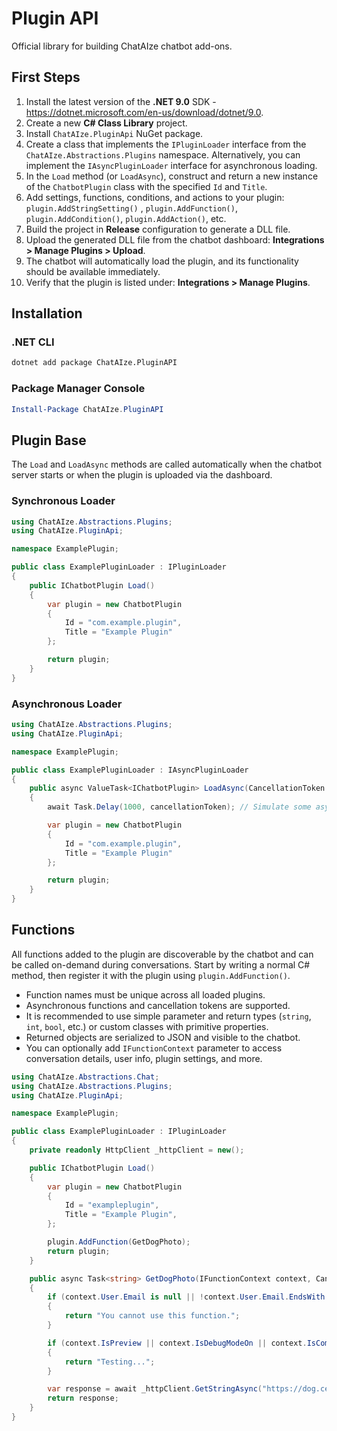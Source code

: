 # Plugin API
Official library for building ChatAIze chatbot add-ons.

## First Steps
1. Install the latest version of the **.NET 9.0** SDK - https://dotnet.microsoft.com/en-us/download/dotnet/9.0.
2. Create a new **C# Class Library** project.
3. Install `ChatAIze.PluginApi` NuGet package.
4. Create a class that implements the `IPluginLoader` interface from the `ChatAIze.Abstractions.Plugins` namespace. Alternatively, you can implement the `IAsyncPluginLoader` interface for asynchronous loading.
5. In the `Load` method (or `LoadAsync`), construct and return a new instance of the `ChatbotPlugin` class with the specified `Id` and `Title`.
6. Add settings, functions, conditions, and actions to your plugin: `plugin.AddStringSetting()` , `plugin.AddFunction()`, `plugin.AddCondition()`, `plugin.AddAction()`, etc.
7. Build the project in **Release** configuration to generate a DLL file.
8. Upload the generated DLL file from the chatbot dashboard: **Integrations > Manage Plugins > Upload**.
9. The chatbot will automatically load the plugin, and its functionality should be available immediately.
10. Verify that the plugin is listed under: **Integrations > Manage Plugins**.

## Installation
### .NET CLI
```bash
dotnet add package ChatAIze.PluginAPI
```
### Package Manager Console
```powershell
Install-Package ChatAIze.PluginAPI
```
## Plugin Base
The `Load` and `LoadAsync` methods are called automatically when the chatbot server starts or when the plugin is uploaded via the dashboard.
### Synchronous Loader
```csharp
using ChatAIze.Abstractions.Plugins;
using ChatAIze.PluginApi;

namespace ExamplePlugin;

public class ExamplePluginLoader : IPluginLoader
{
    public IChatbotPlugin Load()
    {
        var plugin = new ChatbotPlugin
        {
            Id = "com.example.plugin",
            Title = "Example Plugin"
        };

        return plugin;
    }
}
```
### Asynchronous Loader
```csharp
using ChatAIze.Abstractions.Plugins;
using ChatAIze.PluginApi;

namespace ExamplePlugin;

public class ExamplePluginLoader : IAsyncPluginLoader
{
    public async ValueTask<IChatbotPlugin> LoadAsync(CancellationToken cancellationToken = default)
    {
        await Task.Delay(1000, cancellationToken); // Simulate some async work

        var plugin = new ChatbotPlugin
        {
            Id = "com.example.plugin",
            Title = "Example Plugin"
        };

        return plugin;
    }
}
```

## Functions
All functions added to the plugin are discoverable by the chatbot and can be called on-demand during conversations.
Start by writing a normal C# method, then register it with the plugin using `plugin.AddFunction()`.
- Function names must be unique across all loaded plugins.
- Asynchronous functions and cancellation tokens are supported.
- It is recommended to use simple parameter and return types (`string`, `int`, `bool`, etc.) or custom classes with primitive properties.
- Returned objects are serialized to JSON and visible to the chatbot.
- You can optionally add `IFunctionContext` parameter to access conversation details, user info, plugin settings, and more.
```csharp
using ChatAIze.Abstractions.Chat;
using ChatAIze.Abstractions.Plugins;
using ChatAIze.PluginApi;

namespace ExamplePlugin;

public class ExamplePluginLoader : IPluginLoader
{
    private readonly HttpClient _httpClient = new();

    public IChatbotPlugin Load()
    {
        var plugin = new ChatbotPlugin
        {
            Id = "exampleplugin",
            Title = "Example Plugin",
        };

        plugin.AddFunction(GetDogPhoto);
        return plugin;
    }

    public async Task<string> GetDogPhoto(IFunctionContext context, CancellationToken cancellationToken = default)
    {
        if (context.User.Email is null || !context.User.Email.EndsWith("@example.com", StringComparison.OrdinalIgnoreCase))
        {
            return "You cannot use this function.";
        }

        if (context.IsPreview || context.IsDebugModeOn || context.IsCommunicationSandboxed)
        {
            return "Testing...";
        }

        var response = await _httpClient.GetStringAsync("https://dog.ceo/api/breeds/image/random", cancellationToken);
        return response;
    }
}
```
